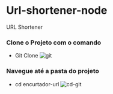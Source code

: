 # Url-shortener-node
URL Shortener

### Clone o Projeto com o comando 
* Git Clone 
![git](https://user-images.githubusercontent.com/18330802/123530136-8d2b5880-d6cd-11eb-8762-bda9805fa21a.PNG)

### Navegue até a pasta do projeto
* cd encurtador-url
![cd-git](https://user-images.githubusercontent.com/18330802/123530160-b9df7000-d6cd-11eb-9034-9fb4bf9da333.PNG)
